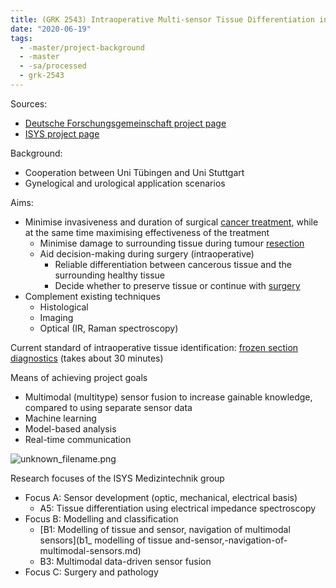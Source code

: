 ```yaml
---
title: (GRK 2543) Intraoperative Multi-sensor Tissue Differentiation in Oncology
date: "2020-06-19"
tags:
  - -master/project-background
  - -master
  - -sa/processed
  - grk-2543
---
```


Sources:

*   [Deutsche Forschungsgemeinschaft project page](http://gepris.dfg.de/gepris/projekt/409474577?language=en)
*   [ISYS project page](http://www.isys.uni-stuttgart.de/forschung/medizintechnik/intraoperative-multisensorische-gewebedifferenzierung/)

Background: 

*   Cooperation between Uni Tübingen and Uni Stuttgart
*   Gynelogical and urological application scenarios

Aims:

*   Minimise invasiveness and duration of surgical [cancer treatment](cancer-treatment.md), while at the same time maximising effectiveness of the treatment
    *   Minimise damage to surrounding tissue during tumour [resection](resection.md)
    *   Aid decision-making during surgery (intraoperative)
        *   Reliable differentiation between cancerous tissue and the surrounding healthy tissue
        *   Decide whether to preserve tissue or continue with [surgery](surgery.md)
*   Complement existing techniques
    *   Histological
    *   Imaging
    *   Optical (IR, Raman spectroscopy)

Current standard of intraoperative tissue identification: [frozen section diagnostics](frozen-section-diagnostics.md) (takes about 30 minutes)

Means of achieving project goals

*   Multimodal (multitype) sensor fusion to increase gainable knowledge, compared to using separate sensor data
*   Machine learning
*   Model-based analysis
*   Real-time communication

![unknown_filename.png](./_resources/GRK_2543__Intraoperative_Multi-sensor_Tissue_Differentiation_in_Oncology.resources/unknown_filename.png)

Research focuses of the ISYS Medizintechnik group

*   Focus A: Sensor development (optic, mechanical, electrical basis)
    *   A5: Tissue differentiation using electrical impedance spectroscopy
*   Focus B: Modelling and classification
    *   [B1: Modelling of tissue and sensor, navigation of multimodal sensors](b1_ modelling of tissue and-sensor,-navigation-of-multimodal-sensors.md)
    *   B3: Multimodal data-driven sensor fusion
*   Focus C: Surgery and pathology

